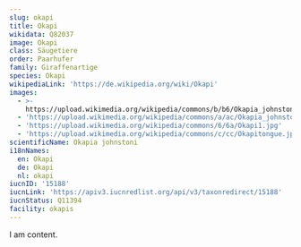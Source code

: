 ```yaml
---
slug: okapi
title: Okapi
wikidata: Q82037
image: Okapi
class: Säugetiere
order: Paarhufer
family: Giraffenartige
species: Okapi
wikipediaLink: 'https://de.wikipedia.org/wiki/Okapi'
images:
  - >-
    https://upload.wikimedia.org/wikipedia/commons/b/b6/Okapia_johnstoni_-Marwell_Wildlife,_Hampshire,_England-8a.jpg
  - 'https://upload.wikimedia.org/wikipedia/commons/a/ac/Okapia_johnstoni1.jpg'
  - 'https://upload.wikimedia.org/wikipedia/commons/6/6a/Okapi1.jpg'
  - 'https://upload.wikimedia.org/wikipedia/commons/c/cc/Okapitongue.jpg'
scientificName: Okapia johnstoni
i18nNames:
  en: Okapi
  de: Okapi
  nl: okapi
iucnID: '15188'
iucnLink: 'https://apiv3.iucnredlist.org/api/v3/taxonredirect/15188'
iucnStatus: Q11394
facility: okapis
---
```


I am content.
